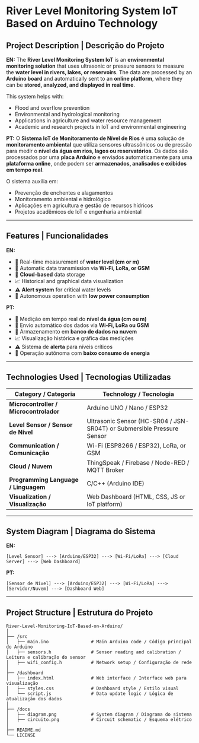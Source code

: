 #  River Level Monitoring System IoT Based on Arduino Technology


##  Project Description | Descrição do Projeto

**EN:**
The **River Level Monitoring System IoT** is an **environmental monitoring solution** that uses ultrasonic or pressure sensors to measure the **water level in rivers, lakes, or reservoirs**.
The data are processed by an **Arduino board** and automatically sent to an **online platform**, where they can be **stored, analyzed, and displayed in real time**.

This system helps with:

* Flood and overflow prevention
* Environmental and hydrological monitoring
* Applications in agriculture and water resource management
* Academic and research projects in IoT and environmental engineering

**PT:**
O **Sistema IoT de Monitoramento de Nível de Rios** é uma solução de **monitoramento ambiental** que utiliza sensores ultrassônicos ou de pressão para medir o **nível da água em rios, lagos ou reservatórios**.
Os dados são processados por uma **placa Arduino** e enviados automaticamente para uma **plataforma online**, onde podem ser **armazenados, analisados e exibidos em tempo real**.

O sistema auxilia em:

* Prevenção de enchentes e alagamentos
* Monitoramento ambiental e hidrológico
* Aplicações em agricultura e gestão de recursos hídricos
* Projetos acadêmicos de IoT e engenharia ambiental

---

##  Features | Funcionalidades

**EN:**

* 🌊 Real-time measurement of **water level (cm or m)**
* 📡 Automatic data transmission via **Wi-Fi, LoRa, or GSM**
* 💾 **Cloud-based** data storage
* 📈 Historical and graphical data visualization
* ⚠️ **Alert system** for critical water levels
* 🔋 Autonomous operation with **low power consumption**

**PT:**

* 🌊 Medição em tempo real do **nível da água (cm ou m)**
* 📡 Envio automático dos dados via **Wi-Fi, LoRa ou GSM**
* 💾 Armazenamento em **banco de dados na nuvem**
* 📈 Visualização histórica e gráfica das medições
* ⚠️ Sistema de **alerta** para níveis críticos
* 🔋 Operação autônoma com **baixo consumo de energia**

---

##  Technologies Used | Tecnologias Utilizadas

| Category / Categoria                   | Technology / Tecnologia                                                |
| -------------------------------------- | ---------------------------------------------------------------------- |
| **Microcontroller / Microcontrolador** | Arduino UNO / Nano / ESP32                                             |
| **Level Sensor / Sensor de Nível**     | Ultrasonic Sensor (HC-SR04 / JSN-SR04T) or Submersible Pressure Sensor |
| **Communication / Comunicação**        | Wi-Fi (ESP8266 / ESP32), LoRa, or GSM                                  |
| **Cloud / Nuvem**                      | ThingSpeak / Firebase / Node-RED / MQTT Broker                         |
| **Programming Language / Linguagem**   | C/C++ (Arduino IDE)                                                    |
| **Visualization / Visualização**       | Web Dashboard (HTML, CSS, JS or IoT platform)                          |

---

##  System Diagram | Diagrama do Sistema

**EN:**

```
[Level Sensor] ---> [Arduino/ESP32] ---> [Wi-Fi/LoRa] ---> [Cloud Server] ---> [Web Dashboard]
```

**PT:**

```
[Sensor de Nível] ---> [Arduino/ESP32] ---> [Wi-Fi/LoRa] ---> [Servidor/Nuvem] ---> [Dashboard Web]
```

---

##  Project Structure | Estrutura do Projeto

```
River-Level-Monitoring-IoT-Based-on-Arduino/
│
├── /src
│   ├── main.ino                # Main Arduino code / Código principal do Arduino
│   ├── sensors.h               # Sensor reading and calibration / Leitura e calibração do sensor
│   ├── wifi_config.h           # Network setup / Configuração de rede
│
├── /dashboard
│   ├── index.html              # Web interface / Interface web para visualização
│   ├── styles.css              # Dashboard style / Estilo visual
│   └── script.js               # Data update logic / Lógica de atualização dos dados
│
├── /docs
│   ├── diagram.png             # System diagram / Diagrama do sistema
│   ├── circuito.png            # Circuit schematic / Esquema elétrico
│
├── README.md
└── LICENSE
```

